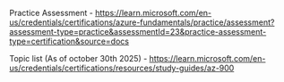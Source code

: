 Practice Assessment - https://learn.microsoft.com/en-us/credentials/certifications/azure-fundamentals/practice/assessment?assessment-type=practice&assessmentId=23&practice-assessment-type=certification&source=docs

Topic list (As of october 30th 2025) - https://learn.microsoft.com/en-us/credentials/certifications/resources/study-guides/az-900 
